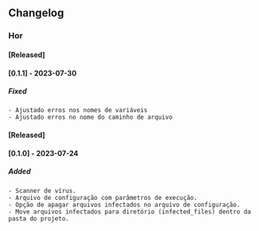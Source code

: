 ## Changelog
### Hor

#### [Released]
#### [0.1.1] - 2023-07-30
##### Fixed
    - Ajustado erros nos nomes de variáveis
    - Ajustado erros no nome do caminho de arquivo

#### [Released]
#### [0.1.0] - 2023-07-24
##### Added
    - Scanner de vírus.
    - Arquivo de configuração com parâmetros de execução.
    - Opção de apagar arquivos infectados no arquivo de configuração.
    - Move arquivos infectados para diretório (infected_files) dentro da pasta do projeto.
